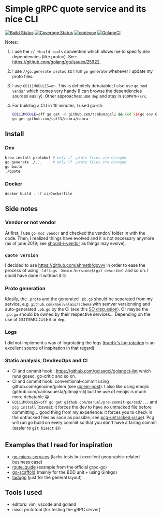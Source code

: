 # Simple gRPC quote service and its nice CLI

[![Build
Status](https://cloud.drone.io/api/badges/maelvalais/quote/status.svg)](https://cloud.drone.io/maelvalais/quote)
[![Coverage
Status](https://coveralls.io/repos/github/maelvalais/quote/badge.svg?branch=master)](https://coveralls.io/github/maelvalais/quote?branch=master)
[![codecov](https://codecov.io/gh/maelvalais/quote/branch/master/graph/badge.svg)](https://codecov.io/gh/maelvalais/quote)
[![GolangCI](https://golangci.com/badges/github.com/maelvalais/quote.svg)](https://golangci.com/r/github.com/maelvalais/quote)

Notes:

1. I use the `// +build tools` convention which allows me to specify dev
   dependencies (like protoc). See:
   <https://github.com/golang/go/issues/25922>.
2. I use `//go:generate protoc` so I run `go generate` whenever I update my
   proto files.
3. I use `GO111MODULES=on`. This is definitely debatable; I also use `go mod vendor` which comes very handy (I can browse the dependencies
   sources easily). Other approaches: use `dep` and stay in `$GOPATH/src`.
4. For building a CLI in 10 minutes, I used go-cli:

   ```sh
   GO111MODULE=off go get -d github.com/tcnksm/gcli && (cd \$(go env GOPATH)/src/github.com/tcnksm/gcli && make install)
   go get github.com/spf13/cobra/cobra
   ```

## Install

### Dev

```sh
brew install protobuf # only if .proto files are changed
go generate ./...     # only if .proto files are changed
go build
./quote
```

### Docker

    docker build . -f ci/Dockerfile

## Side notes

### Vendor or not vendor

At first, I use `go mod vendor` and checked the vendor/ folder in with the
code. Then, I realized things have evolved and it is not necessary anymore
(as of june 2019; see [should-i-vendor] as things may evolve).

[should-i-vendor]: https://www.reddit.com/r/golang/comments/9ai79z/correct_usage_of_go_modules_vendor_still_connects/

### `quote version`

I decided to use <https://github.com/ahmetb/govvv> in order to ease the
process of using `-ldflags -Xmain.Version=$(git describe)` and so on. I
could have done it without it 🙄

### Proto generation

Ideally, the `.proto` and the generated `.pb.go` should be separated from
my service, e.g. `github.com/maelvalais/schema` with semver versionning and
auto-generated `.pb.go` by the CI (see this [SO
discussion](proto-monorepo)). Or maybe the `.pb.go` should be owned by
their respective services... Depending on the use of GO111MODULES or `dep`.

[proto-monorepo]: https://stackoverflow.com/questions/55250716/organization-of-protobuf-files-in-a-microservice-architecture

### Logs

I did not implement a way of logrotating the logs ([traefik's log rotation][traefik-logrotate]
is an excellent source of inspiration in that regard)

[traefik-logrotate]: https://docs.traefik.io/configuration/logs/#log-rotation

### Static analysis, DevSecOps and CI

- CI and commit hook : <https://github.com/golangci/golangci-lint> which
  runs gosec, go-critic and so on.
- CI and commit hook: conventional-commit using github.com/geocine/golem
  (see [golem-post]). I also like using emojis
  (github.com/carloscuesta/gitmoji-cli) but the use of emojis is much more
  debatable 😁
- `GO111MODULES=off go get github.com/maruel/pre-commit-go/cmd/...` and
  `pcg install` (caveat: it forces the dev to have no untracked file before
  committing... good thing from my experience: it forces you to check in
  the untracked files as soon as possible, see [pcg-untracked-issue]). Pcg
  will run go build on every commit so that you don't have a failing commit
  (easier to `git bisect` 👍)

[pcg-untracked-issue]: https://github.com/maruel/pre-commit-go/issues/15
[golem-post]: https://dev.to/erinbush/being-intentional-with-commits--59a3

## Examples that I read for inspiration

- [go-micro-services] (lacks tests but excellent geographic-related
  business case)
- [route_guide] (example from the official grpc-go)
- [go-scaffold] (mainly for the BDD unit + using Ginkgo)
- [todogo] (just for the general layout)

[go-micro-services]: https://github.com/harlow/go-micro-services
[route_guide]: https://github.com/grpc/grpc-go/tree/master/examples/route_guide
[go-scaffold]: https://github.com/orbs-network/go-scaffold
[todogo]: https://github.com/kgantsov/todogo

## Tools I used

- editors: vim, vscode and goland
- misc: prototool (for testing the gRPC server)

